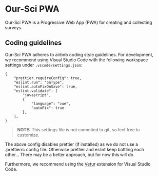# Our-Sci PWA

Our-Sci PWA is a Progressive Web App (PWA) for creating and collecting surveys.

## Coding guidelines

Our-Sci PWA adheres to airbnb coding style guidelines. For development, we recommend using Visual Studio Code with the following workspace settings under `.vscode/settings.json`:

```
{
    "prettier.requireConfig": true,
    "eslint.run": "onType",
    "eslint.autoFixOnSave": true,
    "eslint.validate": [
        "javascript",
        {
            "language": "vue",
            "autoFix": true
        },
    ],
}
```

> **NOTE:** This settings file is not commited to git, so feel free to customize.

The above config disables prettier (if installed) as we do not use a .prettierrc config file. Otherwise prettier and eslint keep battling each other... There may be a better approach, but for now this will do.

Furthermore, we recommend using the [Vetur](https://vuejs.github.io/vetur) extension for Visual Studio Code.
